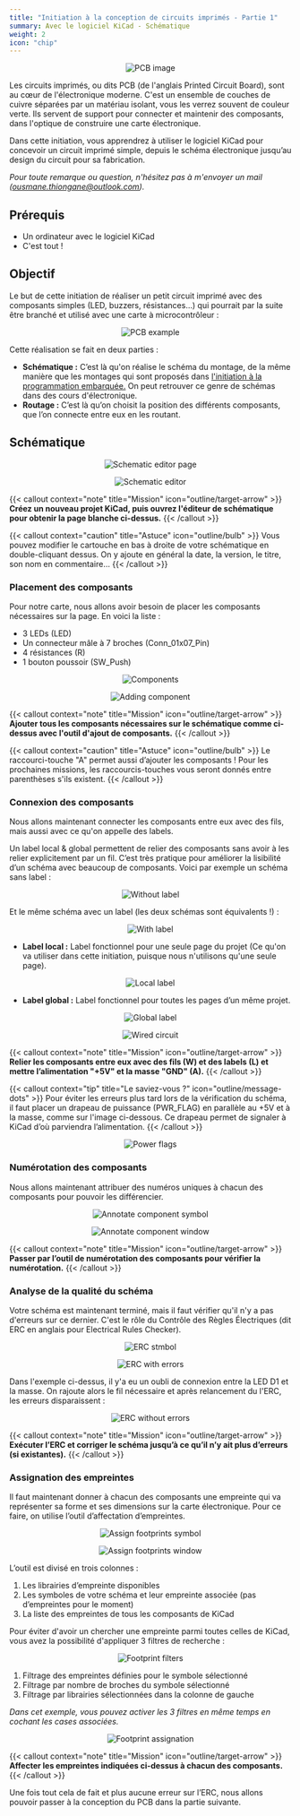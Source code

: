 ```yaml
---
title: "Initiation à la conception de circuits imprimés - Partie 1"
summary: Avec le logiciel KiCad - Schématique
weight: 2
icon: "chip"
---
```


<p align="center">
    <img src="/chroma/images/pcb.png" alt="PCB image" class="w-full h-auto" />
</p>

Les circuits imprimés, ou dits PCB (de l'anglais Printed Circuit Board), sont au cœur de l'électronique moderne. C'est un ensemble de couches de cuivre séparées par un matériau isolant, vous les verrez souvent de couleur verte. Ils servent de support pour connecter et maintenir des composants, dans l'optique de construire une carte électronique.

Dans cette initiation, vous apprendrez à utiliser le logiciel KiCad pour concevoir un circuit imprimé simple, depuis le schéma électronique jusqu’au design du circuit pour sa fabrication.

_Pour toute remarque ou question, n'hésitez pas à m'envoyer un mail ([ousmane.thiongane@outlook.com](mailto:ousmane.thiongane@outlook.com))._

## Prérequis

* Un ordinateur avec le logiciel KiCad
* C'est tout !

## Objectif

Le but de cette initiation de réaliser un petit circuit imprimé avec des composants simples (LED, buzzers, résistances…) qui pourrait par la suite être branché et utilisé avec une carte à microcontrôleur :

<p align="center">
    <img src="/chroma/images/schematic1.png" alt="PCB example" class="w-full h-auto" />
</p>

Cette réalisation se fait en deux parties :

* **Schématique :** C’est là qu'on réalise le schéma du montage, de la même manière que les montages qui sont proposés dans [l'initiation à la programmation embarquée.]() On peut retrouver ce genre de schémas dans des cours d'électronique.
* **Routage :** C’est là qu’on choisit la position des différents composants, que l’on connecte entre eux en les routant.

## Schématique

<p align="center">
    <img src="/chroma/images/schematic2.jpg" alt="Schematic editor page" class="w-full h-auto" />
</p>

<p align="center">
    <img src="/chroma/images/schematic3.jpg" alt="Schematic editor" class="w-full h-auto" />
</p>

{{< callout context="note" title="Mission" icon="outline/target-arrow" >}}
**Créez un nouveau projet KiCad, puis ouvrez l'éditeur de schématique pour obtenir la page blanche ci-dessus.**
{{< /callout >}}

{{< callout context="caution" title="Astuce" icon="outline/bulb" >}}
Vous pouvez modifier le cartouche en bas à droite de votre schématique en double-cliquant dessus. On y ajoute en général la date, la version, le titre, son nom en commentaire…
{{< /callout >}}

### Placement des composants

Pour notre carte, nous allons avoir besoin de placer les composants nécessaires sur la page. En voici la liste :

* 3 LEDs (LED)
* Un connecteur mâle à 7 broches (Conn_01x07_Pin)
* 4 résistances (R)
* 1 bouton poussoir (SW_Push)

<p align="center">
    <img src="/chroma/images/schematic4.jpg" alt="Components" class="w-full h-auto" />
</p>

<p align="center">
    <img src="/chroma/images/schematic5.jpg" alt="Adding component" class="w-full h-auto" />
</p>

{{< callout context="note" title="Mission" icon="outline/target-arrow" >}}
**Ajouter tous les composants nécessaires sur le schématique comme ci-dessus avec l'outil d'ajout de composants.**
{{< /callout >}}

{{< callout context="caution" title="Astuce" icon="outline/bulb" >}}
Le raccourci-touche "A" permet aussi d’ajouter les composants ! Pour les prochaines missions, les raccourcis-touches vous seront donnés entre parenthèses s'ils existent.
{{< /callout >}}

### Connexion des composants

Nous allons maintenant connecter les composants entre eux avec des fils, mais aussi avec ce qu'on appelle des labels.

Un label local & global permettent de relier des composants sans avoir à les relier explicitement par un fil. C’est très pratique pour améliorer la lisibilité d’un schéma avec beaucoup de composants. Voici par exemple un schéma sans label :

<p align="center">
    <img src="/chroma/images/schematic6.jpg" alt="Without label" class="w-full h-auto" />
</p>

Et le même schéma avec un label (les deux schémas sont équivalents !) :

<p align="center">
    <img src="/chroma/images/schematic7.jpg" alt="With label" class="w-full h-auto" />
</p>

* **Label local :** Label fonctionnel pour une seule page du projet (Ce qu'on va utiliser dans cette initiation, puisque nous n'utilisons qu'une seule page).

<p align="center">
    <img src="/chroma/images/schematic8.jpg" alt="Local label" class="w-full h-auto" />
</p>

* **Label global :** Label fonctionnel pour toutes les pages d’un même projet.

<p align="center">
    <img src="/chroma/images/schematic9.jpg" alt="Global label" class="w-full h-auto" />
</p>

<p align="center">
    <img src="/chroma/images/schematic10.jpg" alt="Wired circuit" class="w-full h-auto" />
</p>

{{< callout context="note" title="Mission" icon="outline/target-arrow" >}}
**Relier les composants entre eux avec des fils (W) et des labels (L) et mettre l’alimentation "+5V" et la masse "GND" (A).**
{{< /callout >}}

{{< callout context="tip" title="Le saviez-vous ?" icon="outline/message-dots" >}}
Pour éviter les erreurs plus tard lors de la vérification du schéma, il faut placer un drapeau de puissance (PWR_FLAG) en parallèle au +5V et à la masse, comme sur l'image ci-dessous. Ce drapeau permet de signaler à KiCad d’où parviendra l’alimentation.
{{< /callout >}}

<p align="center">
    <img src="/chroma/images/schematic11.jpg" alt="Power flags" class="w-full h-auto" />
</p>

### Numérotation des composants

Nous allons maintenant attribuer des numéros uniques à chacun des composants pour pouvoir les différencier.

<p align="center">
    <img src="/chroma/images/schematic12.jpg" alt="Annotate component symbol" class="w-full h-auto" />
</p>

<p align="center">
    <img src="/chroma/images/schematic13_fr.png" alt="Annotate component window" class="w-full h-auto" />
</p>

{{< callout context="note" title="Mission" icon="outline/target-arrow" >}}
**Passer par l’outil de numérotation des composants pour vérifier la numérotation.**
{{< /callout >}}

### Analyse de la qualité du schéma

Votre schéma est maintenant terminé, mais il faut vérifier qu'il n'y a pas d'erreurs sur ce dernier. C'est le rôle du Contrôle des Règles Électriques (dit ERC en anglais pour Electrical Rules Checker).

<p align="center">
    <img src="/chroma/images/schematic20.jpg" alt="ERC stmbol" class="w-full h-auto" />
</p>

<p align="center">
    <img src="/chroma/images/schematic14_fr.png" alt="ERC with errors" class="w-full h-auto" />
</p>

Dans l'exemple ci-dessus, il y'a eu un oubli de connexion entre la LED D1 et la masse. On rajoute alors le fil nécessaire et après relancement du l'ERC, les erreurs disparaissent :

<p align="center">
    <img src="/chroma/images/schematic15_fr.png" alt="ERC without errors" class="w-full h-auto" />
</p>

{{< callout context="note" title="Mission" icon="outline/target-arrow" >}}
**Exécuter l’ERC et corriger le schéma jusqu’à ce qu’il n’y ait plus d’erreurs (si existantes).**
{{< /callout >}}

### Assignation des empreintes

Il faut maintenant donner à chacun des composants une empreinte qui va représenter sa forme et ses dimensions sur la carte électronique. Pour ce faire, on utilise l’outil d’affectation d’empreintes.

<p align="center">
    <img src="/chroma/images/schematic16.jpg" alt="Assign footprints symbol" class="w-full h-auto" />
</p>

<p align="center">
    <img src="/chroma/images/schematic17.jpg" alt="Assign footprints window" class="w-full h-auto" />
</p>

L’outil est divisé en trois colonnes :

1. Les librairies d’empreinte disponibles
2. Les symboles de votre schéma et leur empreinte associée (pas d’empreintes pour le moment)
3. La liste des empreintes de tous les composants de KiCad

Pour éviter d'avoir un chercher une empreinte parmi toutes celles de KiCad, vous avez la possibilité d'appliquer 3 filtres de recherche :

<p align="center">
    <img src="/chroma/images/schematic18.jpg" alt="Footprint filters" class="w-full h-auto" />
</p>

1. Filtrage des empreintes définies pour le symbole sélectionné
2. Filtrage par nombre de broches du symbole sélectionné
3. Filtrage par librairies sélectionnées dans la colonne de gauche

_Dans cet exemple, vous pouvez activer les 3 filtres en même temps en cochant les cases associées._

<p align="center">
    <img src="/chroma/images/schematic19.jpg" alt="Footprint assignation" class="w-full h-auto" />
</p>

{{< callout context="note" title="Mission" icon="outline/target-arrow" >}}
**Affecter les empreintes indiquées ci-dessus à chacun des composants.**
{{< /callout >}}

Une fois tout cela de fait et plus aucune erreur sur l’ERC, nous allons pouvoir passer à la conception du PCB dans la partie suivante.
